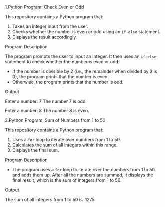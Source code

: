 1.Python Program: Check Even or Odd

This repository contains a Python program that:
1. Takes an integer input from the user.
2. Checks whether the number is even or odd using an `if-else` statement.
3. Displays the result accordingly.

Program Description

The program prompts the user to input an integer. It then uses an `if-else` statement to check whether the number is even or odd:

- If the number is divisible by 2 (i.e., the remainder when divided by 2 is 0), the program prints that the number is even.
- Otherwise, the program prints that the number is odd.

Output

Enter a number: 7
The number 7 is odd.

Enter a number: 8
The number 8 is even.

2.Python Program: Sum of Numbers from 1 to 50

This repository contains a Python program that:
1. Uses a `for` loop to iterate over numbers from 1 to 50.
2. Calculates the sum of all integers within this range.
3. Displays the final sum.

Program Description

- The program uses a `for` loop to iterate over the numbers from 1 to 50 and adds them up. After all the numbers are summed, it displays the final result, which is the sum of integers from 1 to 50.

Output

The sum of all integers from 1 to 50 is: 1275


